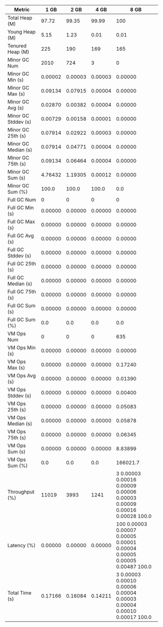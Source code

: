 | Metric | 1 GB | 2 GB | 4 GB | 8 GB |
|------|----|----|----|----|
| Total Heap (M) | 97.72 | 99.35 | 99.99 | 100 |
| Young Heap (M) | 5.15 | 1.23 | 0.01 | 0.01 |
| Tenured Heap (M) | 225 | 190 | 169 | 165 |
| Minor GC Num | 2010 | 724 | 3 | 0 |
| Minor GC Min (s) | 0.00002 | 0.00003 | 0.00003 | 0.00000 |
| Minor GC Max (s) | 0.09134 | 0.07915 | 0.00004 | 0.00000 |
| Minor GC Avg (s) | 0.02870 | 0.00382 | 0.00004 | 0.00000 |
| Minor GC Stddev (s) | 0.00729 | 0.00158 | 0.00001 | 0.00000 |
| Minor GC 25th (s) | 0.07914 | 0.02922 | 0.00003 | 0.00000 |
| Minor GC Median (s) | 0.07914 | 0.04771 | 0.00004 | 0.00000 |
| Minor GC 75th (s) | 0.09134 | 0.06464 | 0.00004 | 0.00000 |
| Minor GC Sum (s) | 4.76432 | 1.19305 | 0.00012 | 0.00000 |
| Minor GC Sum (%) | 100.0 | 100.0 | 100.0 | 0.0 |
| Full GC Num | 0 | 0 | 0 | 0 |
| Full GC Min (s) | 0.00000 | 0.00000 | 0.00000 | 0.00000 |
| Full GC Max (s) | 0.00000 | 0.00000 | 0.00000 | 0.00000 |
| Full GC Avg (s) | 0.00000 | 0.00000 | 0.00000 | 0.00000 |
| Full GC Stddev (s) | 0.00000 | 0.00000 | 0.00000 | 0.00000 |
| Full GC 25th (s) | 0.00000 | 0.00000 | 0.00000 | 0.00000 |
| Full GC Median (s) | 0.00000 | 0.00000 | 0.00000 | 0.00000 |
| Full GC 75th (s) | 0.00000 | 0.00000 | 0.00000 | 0.00000 |
| Full GC Sum (s) | 0.00000 | 0.00000 | 0.00000 | 0.00000 |
| Full GC Sum (%) | 0.0 | 0.0 | 0.0 | 0.0 |
| VM Ops Num | 0 | 0 | 0 | 635 |
| VM Ops Min (s) | 0.00000 | 0.00000 | 0.00000 | 0.00000 |
| VM Ops Max (s) | 0.00000 | 0.00000 | 0.00000 | 0.17240 |
| VM Ops Avg (s) | 0.00000 | 0.00000 | 0.00000 | 0.01390 |
| VM Ops Stddev (s) | 0.00000 | 0.00000 | 0.00000 | 0.00400 |
| VM Ops 25th (s) | 0.00000 | 0.00000 | 0.00000 | 0.05083 |
| VM Ops Median (s) | 0.00000 | 0.00000 | 0.00000 | 0.05878 |
| VM Ops 75th (s) | 0.00000 | 0.00000 | 0.00000 | 0.06345 |
| VM Ops Sum (s) | 0.00000 | 0.00000 | 0.00000 | 8.83899 |
| VM Ops Sum (%) | 0.0 | 0.0 | 0.0 | 166021.7 |
| Throughput (%) | 11019 | 3993 | 1241 | 3	0.00003	0.00016	0.00009	0.00006	0.00003	0.00009	0.00016	0.00028	100.0 |
| Latency (%) | 0.00000 | 0.00000 | 0.00000 | 100	0.00003	0.00007	0.00005	0.00001	0.00004	0.00005	0.00005	0.00487	100.0 |
| Total Time (s) | 0.17166 | 0.16084 | 0.14211 | 3	0.00003	0.00010	0.00006	0.00004	0.00003	0.00004	0.00010	0.00017	100.0 |
